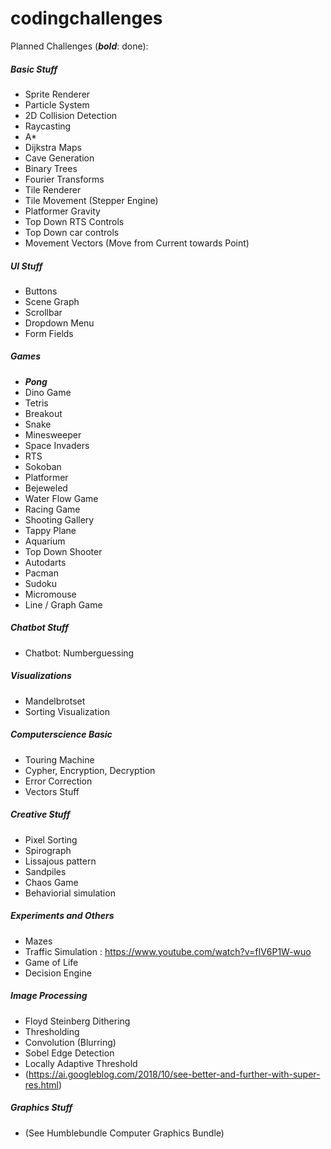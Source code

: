# codingchallenges

Planned Challenges (**_bold_**: done):

##### Basic Stuff #####
* Sprite Renderer
* Particle System
* 2D Collision Detection
* Raycasting
* A*
* Dijkstra Maps
* Cave Generation
* Binary Trees
* Fourier Transforms
* Tile Renderer
* Tile Movement (Stepper Engine)
* Platformer Gravity
* Top Down RTS Controls
* Top Down car controls
* Movement Vectors (Move from Current towards Point)

##### UI Stuff #####
* Buttons
* Scene Graph
* Scrollbar
* Dropdown Menu
* Form Fields


##### Games #####
* **_Pong_**
* Dino Game
* Tetris
* Breakout
* Snake
* Minesweeper
* Space Invaders
* RTS
* Sokoban
* Platformer
* Bejeweled
* Water Flow Game
* Racing Game
* Shooting Gallery
* Tappy Plane
* Aquarium
* Top Down Shooter
* Autodarts
* Pacman
* Sudoku
* Micromouse
* Line / Graph Game


##### Chatbot Stuff #####
* Chatbot: Numberguessing


##### Visualizations #####
* Mandelbrotset
* Sorting Visualization


##### Computerscience Basic #####
* Touring Machine
* Cypher, Encryption, Decryption
* Error Correction
* Vectors Stuff


##### Creative Stuff #####
* Pixel Sorting
* Spirograph
* Lissajous pattern
* Sandpiles
* Chaos Game
* Behaviorial simulation


##### Experiments and Others #####
* Mazes
* Traffic Simulation : https://www.youtube.com/watch?v=fIV6P1W-wuo
* Game of Life
* Decision Engine


##### Image Processing #####
* Floyd Steinberg Dithering
* Thresholding
* Convolution (Blurring)
* Sobel Edge Detection
* Locally Adaptive Threshold
* (https://ai.googleblog.com/2018/10/see-better-and-further-with-super-res.html)



##### Graphics Stuff #####
* (See Humblebundle Computer Graphics Bundle)
